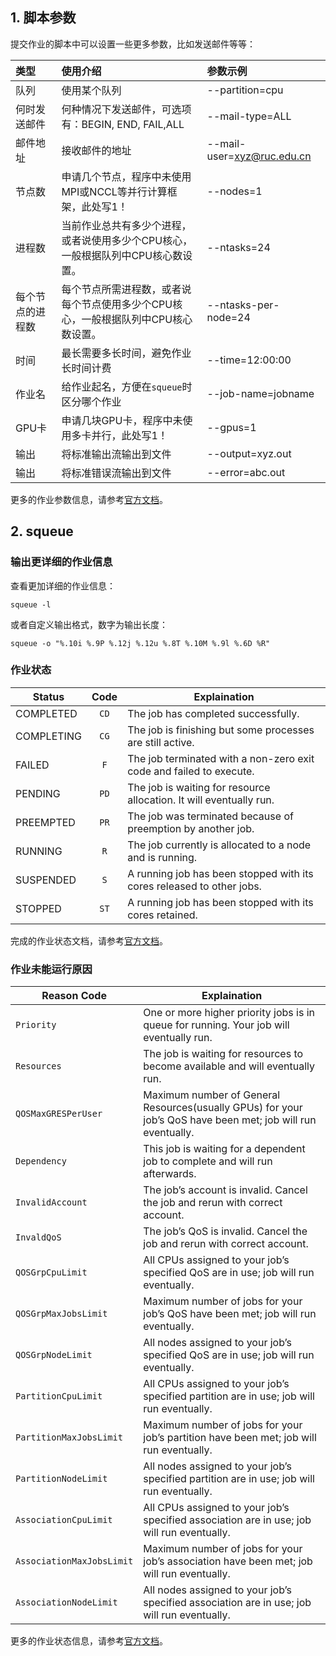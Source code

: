 ## 1. 脚本参数

提交作业的脚本中可以设置一些更多参数，比如发送邮件等等：

| 类型             | 使用介绍                                     | 参数示例               |
| :----------------- | :-------------------------------------------------- | :------------------------- |
| 队列        | 使用某个队列 | --partition=cpu |
| 何时发送邮件 | 何种情况下发送邮件，可选项有：BEGIN, END, FAIL,ALL | --mail-type=ALL |
| 邮件地址  | 接收邮件的地址      | --mail-user=xyz@ruc.edu.cn |
| 节点数 | 申请几个节点，程序中未使用MPI或NCCL等并行计算框架，此处写1！ | --nodes=1             |
| 进程数 | 当前作业总共有多少个进程，或者说使用多少个CPU核心，一般根据队列中CPU核心数设置。 | --ntasks=24 |
| 每个节点的进程数 | 每个节点所需进程数，或者说每个节点使用多少个CPU核心，一般根据队列中CPU核心数设置。 | --ntasks-per-node=24 |
| 时间   | 最长需要多长时间，避免作业长时间计费 | --time=12:00:00   |
| 作业名        | 给作业起名，方便在`squeue`时区分哪个作业 | --job-name=jobname         |
| GPU卡 | 申请几块GPU卡，程序中未使用多卡并行，此处写1！ | --gpus=1 |
| 输出 | 将标准输出流输出到文件 | --output=xyz.out |
| 输出 | 将标准错误流输出到文件 | --error=abc.out |

更多的作业参数信息，请参考[官方文档](https://slurm.schedmd.com/sbatch.html)。

## 2. squeue

### 输出更详细的作业信息

查看更加详细的作业信息：

```
squeue -l
```

或者自定义输出格式，数字为输出长度：

```
squeue -o "%.10i %.9P %.12j %.12u %.8T %.10M %.9l %.6D %R"
```

### 作业状态

| Status     | Code | Explaination                                                 |
| ---------- | :--: | ------------------------------------------------------------ |
| COMPLETED  | `CD` | The job has completed successfully.                          |
| COMPLETING | `CG` | The job is finishing but some processes are still active.    |
| FAILED     | `F`  | The job terminated with a non-zero exit code and failed to execute. |
| PENDING    | `PD` | The job is waiting for resource allocation. It will eventually run. |
| PREEMPTED  | `PR` | The job was terminated because of preemption by another job. |
| RUNNING    | `R`  | The job currently is allocated to a node and is running.     |
| SUSPENDED  | `S`  | A running job has been stopped with its cores released to other jobs. |
| STOPPED    | `ST` | A running job has been stopped with its cores retained.      |

完成的作业状态文档，请参考[官方文档](https://slurm.schedmd.com/squeue.html#lbAG)。

### 作业未能运行原因

| Reason Code               | Explaination                                                 |
| ------------------------- | ------------------------------------------------------------ |
| `Priority`                | One or more higher priority jobs is in queue for running. Your job will eventually run. |
| `Resources`               | The job is waiting for resources to become available and will eventually run. |
| `QOSMaxGRESPerUser`       | Maximum number of General Resources(usually GPUs) for your job’s QoS have been met; job will run eventually. |
| `Dependency`              | This job is waiting for a dependent job to complete and will run afterwards. |
| `InvalidAccount`          | The job’s account is invalid. Cancel the job and rerun with correct account. |
| `InvaldQoS`               | The job’s QoS is invalid. Cancel the job and rerun with correct account. |
| `QOSGrpCpuLimit`          | All CPUs assigned to your job’s specified QoS are in use; job will run eventually. |
| `QOSGrpMaxJobsLimit`      | Maximum number of jobs for your job’s QoS have been met; job will run eventually. |
| `QOSGrpNodeLimit`         | All nodes assigned to your job’s specified QoS are in use; job will run eventually. |
| `PartitionCpuLimit`       | All CPUs assigned to your job’s specified partition are in use; job will run eventually. |
| `PartitionMaxJobsLimit`   | Maximum number of jobs for your job’s partition have been met; job will run eventually. |
| `PartitionNodeLimit`      | All nodes assigned to your job’s specified partition are in use; job will run eventually. |
| `AssociationCpuLimit`     | All CPUs assigned to your job’s specified association are in use; job will run eventually. |
| `AssociationMaxJobsLimit` | Maximum number of jobs for your job’s association have been met; job will run eventually. |
| `AssociationNodeLimit`    | All nodes assigned to your job’s specified association are in use; job will run eventually. |

更多的作业状态信息，请参考[官方文档](https://slurm.schedmd.com/squeue.html#lbAF)。

